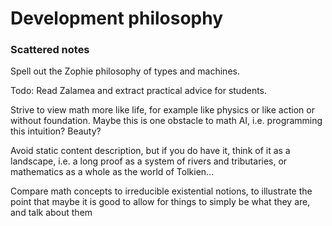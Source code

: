 # Development philosophy


### Scattered notes

Spell out the Zophie philosophy of types and machines.

Todo: Read Zalamea and extract practical advice for students.

Strive to view math more like life, for example like physics or like action or without foundation. Maybe this is one obstacle to math AI, i.e. programming this intuition? Beauty?

Avoid static content description, but if you do have it, think of it as a landscape, i.e. a long proof as a system of rivers and tributaries, or mathematics as a whole as the world of Tolkien...

Compare math concepts to irreducible existential notions, to illustrate the point that maybe it is good to allow for things to simply be what they are, and talk about them
